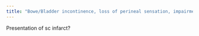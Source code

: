```yaml
---
title: "Bowe/Bladder incontinence, loss of perineal sensation, impairment sensory/motor of legs."
---
```

Presentation of sc infarct?

